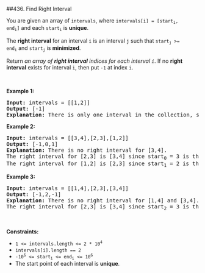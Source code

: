 ##436. Find Right Interval
<p>You are given an array of&nbsp;<code>intervals</code>, where <code>intervals[i] = [start<sub>i</sub>, end<sub>i</sub>]</code>&nbsp;and each <code>start<sub>i</sub></code>&nbsp;is <strong>unique</strong>.</p>

<p>The <strong>r</strong><strong>ight</strong><strong>&nbsp;interval</strong>&nbsp;for an interval <code>i</code> is an interval&nbsp;<code>j</code>&nbsp;such that <code>start<sub>j</sub></code><code>&nbsp;&gt;= end<sub>i</sub></code>&nbsp;and&nbsp;<code>start<sub>j</sub></code>&nbsp;is&nbsp;<strong>minimized</strong>.</p>

<p>Return&nbsp;<em>an array of&nbsp;<strong>right interval</strong>&nbsp;indices for each interval&nbsp;<code>i</code></em>. If no&nbsp;<strong>right interval</strong>&nbsp;exists for interval&nbsp;<code>i</code>, then put&nbsp;<code>-1</code>&nbsp;at index <code>i</code>.</p>

<p>&nbsp;</p>
<p><strong>Example 1:</strong></p>

<pre>
<strong>Input:</strong> intervals = [[1,2]]
<strong>Output:</strong> [-1]
<strong>Explanation:</strong> There is only one interval in the collection, so it outputs -1.
</pre>

<p><strong>Example 2:</strong></p>

<pre>
<strong>Input:</strong> intervals = [[3,4],[2,3],[1,2]]
<strong>Output:</strong> [-1,0,1]
<strong>Explanation:</strong> There is no right interval for [3,4].
The right interval for [2,3] is [3,4] since start<sub>0</sub>&nbsp;= 3 is the smallest start that is &gt;= end<sub>1</sub>&nbsp;= 3.
The right interval for [1,2] is [2,3] since start<sub>1</sub>&nbsp;= 2 is the smallest start that is &gt;= end<sub>2</sub>&nbsp;= 2.
</pre>

<p><strong>Example 3:</strong></p>

<pre>
<strong>Input:</strong> intervals = [[1,4],[2,3],[3,4]]
<strong>Output:</strong> [-1,2,-1]
<strong>Explanation:</strong> There is no right interval for [1,4] and [3,4].
The right interval for [2,3] is [3,4] since start<sub>2</sub> = 3 is the smallest start that is &gt;= end<sub>1</sub>&nbsp;= 3.
</pre>

<p>&nbsp;</p>
<p><strong>Constraints:</strong></p>

<ul>
	<li><code>1 &lt;=&nbsp;intervals.length &lt;= 2 * 10<sup>4</sup></code></li>
	<li><code>intervals[i].length == 2</code></li>
	<li><code>-10<sup>6</sup> &lt;= start<sub>i</sub> &lt;= end<sub>i</sub> &lt;= 10<sup>6</sup></code></li>
	<li>The start point&nbsp;of each interval is <strong>unique</strong>.</li>
</ul>
